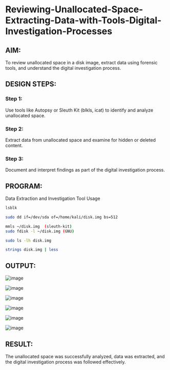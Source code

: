 # Reviewing-Unallocated-Space-Extracting-Data-with-Tools-Digital-Investigation-Processes
## AIM:
To review unallocated space in a disk image, extract data using forensic tools, and understand the digital investigation process.

## DESIGN STEPS:
### Step 1:
Use tools like Autopsy or Sleuth Kit (blkls, icat) to identify and analyze unallocated space.

### Step 2:
Extract data from unallocated space and examine for hidden or deleted content.

### Step 3:
Document and interpret findings as part of the digital investigation process.

## PROGRAM:
Data Extraction and Investigation Tool Usage
```bash
lsblk
```

```bash
sudo dd if=/dev/sda of=/home/kali/disk.img bs=512
```

```bash
mmls ~/disk.img  (sleuth-kit)
sudo fdisk -l ~/disk.img (GNU)

```
```bash
sudo ls -lh disk.img
```
```bash
strings disk.img | less

```

## OUTPUT:
![image](https://github.com/user-attachments/assets/f7f3f622-8f58-4031-81fa-145674e5f1f2)

![image](https://github.com/user-attachments/assets/8cf804af-ce71-47b3-8484-27da904598ea)

![image](https://github.com/user-attachments/assets/727dadea-d82b-4166-9f48-cd9604b8f84b)

![image](https://github.com/user-attachments/assets/be95f49a-4da0-4574-a8d2-b873492e9fe9)

![image](https://github.com/user-attachments/assets/d4e1eb7a-7cdb-4453-89e3-cf55d4c6db74)

![image](https://github.com/user-attachments/assets/b554582b-abdf-4659-b9fe-326f7da9f7cc)


## RESULT:
The unallocated space was successfully analyzed, data was extracted, and the digital investigation process was followed effectively.
